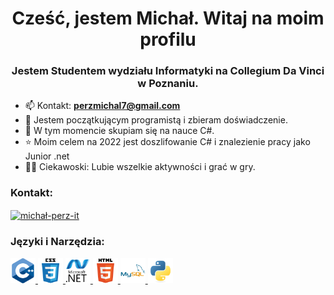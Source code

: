 <h1 align="center">Cześć, jestem Michał. Witaj na moim profilu</h1>
<h3 align="center">Jestem Studentem wydziału Informatyki na Collegium Da Vinci w Poznaniu.</h3>

- 📫 Kontakt: **perzmichal7@gmail.com**
- 🛒 Jestem początkującym programistą i zbieram doświadczenie.
- 🥼 W tym momencie skupiam się na nauce C#.
- ⭐ Moim celem na 2022 jest doszlifowanie C# i znalezienie pracy jako Junior .net
- 🐱‍👤 Ciekawoski: Lubie wszelkie aktywności i grać w gry.

<h3 align="left">Kontakt:</h3>
<p align="left">
<a href="https://linkedin.com/in/michał-perz-it" target="blank"><img align="center" src="https://raw.githubusercontent.com/rahuldkjain/github-profile-readme-generator/master/src/images/icons/Social/linked-in-alt.svg" alt="michał-perz-it" height="30" width="40" /></a>
</p>

<h3 align="left">Języki i Narzędzia:</h3>
<p align="left"> <a href="https://www.w3schools.com/cpp/" target="_blank" rel="noreferrer"> <img src="https://raw.githubusercontent.com/devicons/devicon/master/icons/cplusplus/cplusplus-original.svg" alt="cplusplus" width="40" height="40"/> </a> <a href="https://www.w3schools.com/css/" target="_blank" rel="noreferrer"> <img src="https://raw.githubusercontent.com/devicons/devicon/master/icons/css3/css3-original-wordmark.svg" alt="css3" width="40" height="40"/> </a> <a href="https://dotnet.microsoft.com/" target="_blank" rel="noreferrer"> <img src="https://raw.githubusercontent.com/devicons/devicon/master/icons/dot-net/dot-net-original-wordmark.svg" alt="dotnet" width="40" height="40"/> </a> <a href="https://www.w3.org/html/" target="_blank" rel="noreferrer"> <img src="https://raw.githubusercontent.com/devicons/devicon/master/icons/html5/html5-original-wordmark.svg" alt="html5" width="40" height="40"/> </a> <a href="https://www.mysql.com/" target="_blank" rel="noreferrer"> <img src="https://raw.githubusercontent.com/devicons/devicon/master/icons/mysql/mysql-original-wordmark.svg" alt="mysql" width="40" height="40"/> </a> <a href="https://www.python.org" target="_blank" rel="noreferrer"> <img src="https://raw.githubusercontent.com/devicons/devicon/master/icons/python/python-original.svg" alt="python" width="40" height="40"/> </a> </p>
